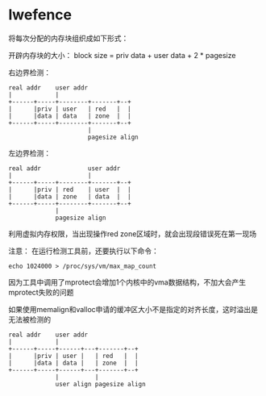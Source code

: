 # lwefence

将每次分配的内存块组织成如下形式：

开辟内存块的大小：
block size = priv data + user data + 2 * pagesize

右边界检测：
```
real addr    user addr
|            |
+------+-----+--------+-------+--+
|      |priv | user   | red   |  |
|      |data | data   | zone  |  |
+------+-----+--------+-------+--+
                      |
                      pagesize align
```

左边界检测：
```
real addr             user addr
|                     |
+------+-----+--------+-------+--+
|      |priv | red    | user  |  |
|      |data | zone   | data  |  |
+------+-----+--------+-------+--+
             |
             pagesize align
```

利用虚拟内存权限，当出现操作red zone区域时，就会出现段错误死在第一现场


注意：
在运行检测工具前，还要执行以下命令：
```
echo 1024000 > /proc/sys/vm/max_map_count
```
因为工具中调用了mprotect会增加1个内核中的vma数据结构，不加大会产生mprotect失败的问题


如果使用memalign和valloc申请的缓冲区大小不是指定的对齐长度，这时溢出是无法被检测的
```
real addr    user addr
|            |
+------+-----+------+---+-------+--+
|      |priv | user |   | red   |  |
|      |data | data |   | zone  |  |
+------+-----+------+---+-------+--+
             |          |
             user align pagesize align
```




